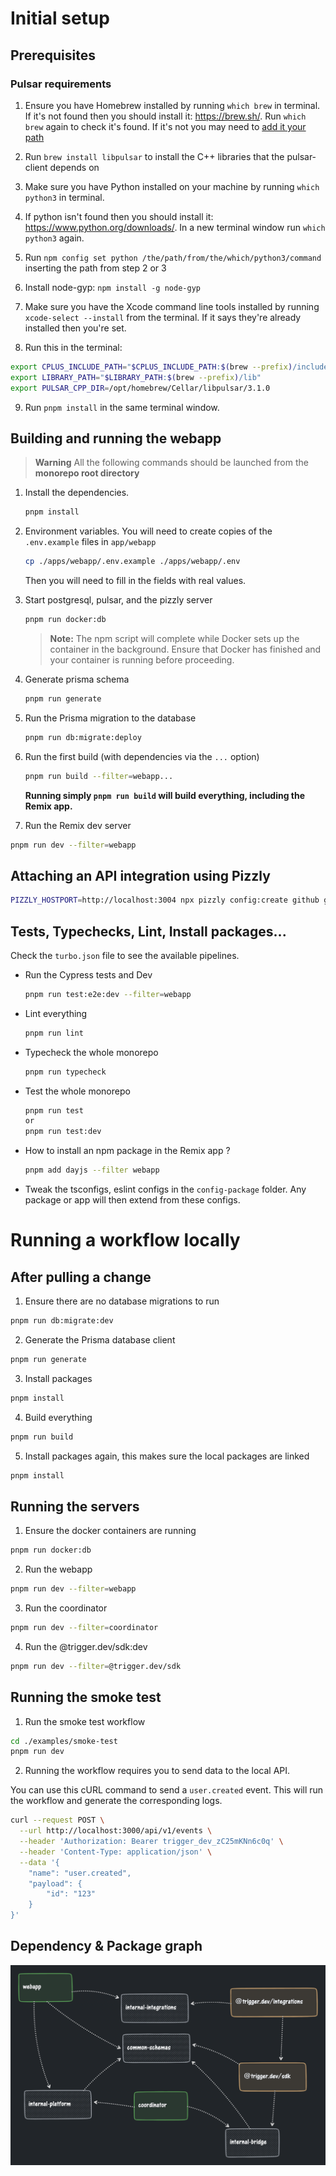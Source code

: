 # Initial setup

## Prerequisites

### Pulsar requirements

1. Ensure you have Homebrew installed by running `which brew` in terminal. If it's not found then you should install it: https://brew.sh/. Run `which brew` again to check it's found. If it's not you may need to [add it your path](https://stackoverflow.com/questions/36657321/after-installing-homebrew-i-get-zsh-command-not-found-brew)

2. Run `brew install libpulsar` to install the C++ libraries that the pulsar-client depends on

3. Make sure you have Python installed on your machine by running `which python3` in terminal.

4. If python isn't found then you should install it: https://www.python.org/downloads/. In a new terminal window run `which python3` again.

5. Run `npm config set python /the/path/from/the/which/python3/command` inserting the path from step 2 or 3

6. Install node-gyp: `npm install -g node-gyp`

7. Make sure you have the Xcode command line tools installed by running `xcode-select --install` from the terminal. If it says they're already installed then you're set.

8. Run this in the terminal:

```sh
export CPLUS_INCLUDE_PATH="$CPLUS_INCLUDE_PATH:$(brew --prefix)/include"
export LIBRARY_PATH="$LIBRARY_PATH:$(brew --prefix)/lib"
export PULSAR_CPP_DIR=/opt/homebrew/Cellar/libpulsar/3.1.0
```

9. Run `pnpm install` in the same terminal window.

## Building and running the webapp

> **Warning**
> All the following commands should be launched from the **monorepo root directory**

1. Install the dependencies.
   ```bash
   pnpm install
   ```
2. Environment variables. You will need to create copies of the `.env.example` files in `app/webapp`

   ```sh
   cp ./apps/webapp/.env.example ./apps/webapp/.env
   ```

   Then you will need to fill in the fields with real values.

3. Start postgresql, pulsar, and the pizzly server

   ```bash
   pnpm run docker:db
   ```

   > **Note:** The npm script will complete while Docker sets up the container in the background. Ensure that Docker has finished and your container is running before proceeding.

4. Generate prisma schema
   ```bash
   pnpm run generate
   ```
5. Run the Prisma migration to the database

   ```bash
   pnpm run db:migrate:deploy
   ```

6. Run the first build (with dependencies via the `...` option)

   ```bash
   pnpm run build --filter=webapp...
   ```

   **Running simply `pnpm run build` will build everything, including the Remix app.**

7. Run the Remix dev server

```bash
pnpm run dev --filter=webapp
```

## Attaching an API integration using Pizzly

```bash
PIZZLY_HOSTPORT=http://localhost:3004 npx pizzly config:create github github <client-id> <client-secret> "repo,user"
```

## Tests, Typechecks, Lint, Install packages...

Check the `turbo.json` file to see the available pipelines.

- Run the Cypress tests and Dev
  ```bash
  pnpm run test:e2e:dev --filter=webapp
  ```
- Lint everything
  ```bash
  pnpm run lint
  ```
- Typecheck the whole monorepo
  ```bash
  pnpm run typecheck
  ```
- Test the whole monorepo
  ```bash
  pnpm run test
  or
  pnpm run test:dev
  ```
- How to install an npm package in the Remix app ?
  ```bash
  pnpm add dayjs --filter webapp
  ```
- Tweak the tsconfigs, eslint configs in the `config-package` folder. Any package or app will then extend from these configs.

# Running a workflow locally

## After pulling a change

1. Ensure there are no database migrations to run

```bash
pnpm run db:migrate:dev
```

2. Generate the Prisma database client

```bash
pnpm run generate
```

3. Install packages

```bash
pnpm install
```

4. Build everything

```bash
pnpm run build
```

5. Install packages again, this makes sure the local packages are linked

```bash
pnpm install
```

## Running the servers

1. Ensure the docker containers are running

```bash
pnpm run docker:db
```

2. Run the webapp

```bash
pnpm run dev --filter=webapp
```

3. Run the coordinator

```bash
pnpm run dev --filter=coordinator
```

4. Run the @trigger.dev/sdk:dev

```bash
pnpm run dev --filter=@trigger.dev/sdk
```

## Running the smoke test

1. Run the smoke test workflow

```bash
cd ./examples/smoke-test
pnpm run dev
```

2. Running the workflow requires you to send data to the local API.

You can use this cURL command to send a `user.created` event. This will run the workflow and generate the corresponding logs.

```bash
curl --request POST \
  --url http://localhost:3000/api/v1/events \
  --header 'Authorization: Bearer trigger_dev_zC25mKNn6c0q' \
  --header 'Content-Type: application/json' \
  --data '{
	"name": "user.created",
	"payload": {
		"id": "123"
	}
}'
```

## Dependency & Package graph

![Dependency Graph](assets/dependencyGraph.png)
